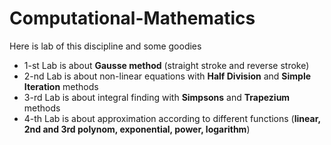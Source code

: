 # Computational-Mathematics
 Here is lab of this discipline and some goodies
* 1-st Lab is about **Gausse method** (straight stroke and reverse stroke) 
* 2-nd Lab is about non-linear equations with **Half Division** and **Simple Iteration** methods
* 3-rd Lab is about integral finding with **Simpsons** and **Trapezium** methods
* 4-th Lab is about approximation according to different functions (**linear, 2nd and 3rd polynom, exponential, power, logarithm**)
